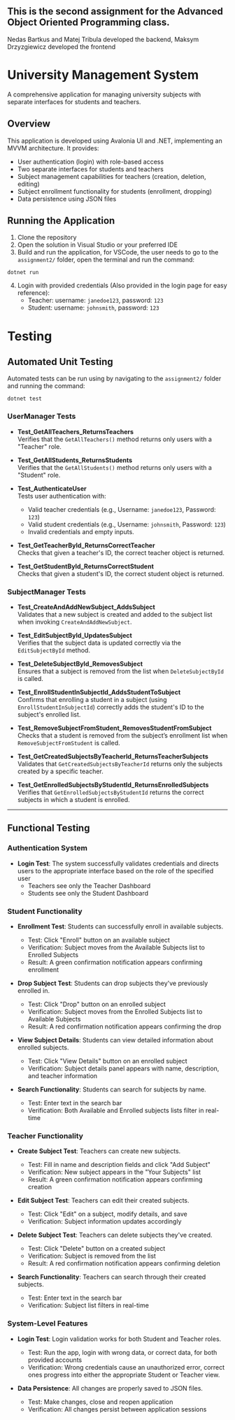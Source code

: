 ## This is the second assignment for the Advanced Object Oriented Programming class.

Nedas Bartkus and Matej Tribula developed the backend, Maksym Drzyzgiewicz developed the frontend

# University Management System

A comprehensive application for managing university subjects with separate interfaces for students and teachers.

## Overview

This application is developed using Avalonia UI and .NET, implementing an MVVM architecture. It provides:

- User authentication (login) with role-based access
- Two separate interfaces for students and teachers
- Subject management capabilities for teachers (creation, deletion, editing)
- Subject enrollment functionality for students (enrollment, dropping)
- Data persistence using JSON files

## Running the Application

1. Clone the repository
2. Open the solution in Visual Studio or your preferred IDE
3. Build and run the application, for VSCode, the user needs to go to the `assignment2/` folder, open the terminal and run the command:

```
dotnet run
```

4. Login with provided credentials (Also provided in the login page for easy reference):
   - Teacher: username: `janedoe123`, password: `123`
   - Student: username: `johnsmith`, password: `123`
# Testing
## Automated Unit Testing

Automated tests can be run using by navigating to the `assignment2/` folder and running the command:
```
dotnet test
```
### UserManager Tests

- **Test_GetAllTeachers_ReturnsTeachers**  
  Verifies that the `GetAllTeachers()` method returns only users with a "Teacher" role.

- **Test_GetAllStudents_ReturnsStudents**  
  Verifies that the `GetAllStudents()` method returns only users with a "Student" role.

- **Test_AuthenticateUser**  
  Tests user authentication with:
  - Valid teacher credentials (e.g., Username: `janedoe123`, Password: `123`)
  - Valid student credentials (e.g., Username: `johnsmith`, Password: `123`)
  - Invalid credentials and empty inputs.

- **Test_GetTeacherById_ReturnsCorrectTeacher**  
  Checks that given a teacher's ID, the correct teacher object is returned.

- **Test_GetStudentById_ReturnsCorrectStudent**  
  Checks that given a student's ID, the correct student object is returned.

### SubjectManager Tests

- **Test_CreateAndAddNewSubject_AddsSubject**  
  Validates that a new subject is created and added to the subject list when invoking `CreateAndAddNewSubject`.

- **Test_EditSubjectById_UpdatesSubject**  
  Verifies that the subject data is updated correctly via the `EditSubjectById` method.

- **Test_DeleteSubjectById_RemovesSubject**  
  Ensures that a subject is removed from the list when `DeleteSubjectById` is called.

- **Test_EnrollStudentInSubjectId_AddsStudentToSubject**  
  Confirms that enrolling a student in a subject (using `EnrollStudentInSubjectId`) correctly adds the student's ID to the subject's enrolled list.

- **Test_RemoveSubjectFromStudent_RemovesStudentFromSubject**  
  Checks that a student is removed from the subject’s enrollment list when `RemoveSubjectFromStudent` is called.

- **Test_GetCreatedSubjectsByTeacherId_ReturnsTeacherSubjects**  
  Validates that `GetCreatedSubjectsByTeacherId` returns only the subjects created by a specific teacher.

- **Test_GetEnrolledSubjectsByStudentId_ReturnsEnrolledSubjects**  
  Verifies that `GetEnrolledSubjectsByStudentId` returns the correct subjects in which a student is enrolled.

---
## Functional Testing

### Authentication System

- **Login Test**: The system successfully validates credentials and directs users to the appropriate interface based on the role of the specified user
  - Teachers see only the Teacher Dashboard
  - Students see only the Student Dashboard

### Student Functionality

- **Enrollment Test**: Students can successfully enroll in available subjects.
  - Test: Click "Enroll" button on an available subject
  - Verification: Subject moves from the Available Subjects list to Enrolled Subjects
  - Result: A green confirmation notification appears confirming enrollment

- **Drop Subject Test**: Students can drop subjects they've previously enrolled in.
  - Test: Click "Drop" button on an enrolled subject
  - Verification: Subject moves from the Enrolled Subjects list to Available Subjects
  - Result: A red confirmation notification appears confirming the drop

- **View Subject Details**: Students can view detailed information about enrolled subjects.
  - Test: Click "View Details" button on an enrolled subject
  - Verification: Subject details panel appears with name, description, and teacher information

- **Search Functionality**: Students can search for subjects by name.
  - Test: Enter text in the search bar
  - Verification: Both Available and Enrolled subjects lists filter in real-time

### Teacher Functionality

- **Create Subject Test**: Teachers can create new subjects.
  - Test: Fill in name and description fields and click "Add Subject"
  - Verification: New subject appears in the "Your Subjects" list
  - Result: A green confirmation notification appears confirming creation

- **Edit Subject Test**: Teachers can edit their created subjects.
  - Test: Click "Edit" on a subject, modify details, and save
  - Verification: Subject information updates accordingly

- **Delete Subject Test**: Teachers can delete subjects they've created.
  - Test: Click "Delete" button on a created subject
  - Verification: Subject is removed from the list
  - Result: A red confirmation notification appears confirming deletion

- **Search Functionality**: Teachers can search through their created subjects.
  - Test: Enter text in the search bar
  - Verification: Subject list filters in real-time

### System-Level Features

- **Login Test**: Login validation works for both Student and Teacher roles.
  - Test: Run the app, login with wrong data, or correct data, for both provided accounts
  - Verification: Wrong credentials cause an unauthorized error, correct ones progress into either the appropriate Student or Teacher view.

- **Data Persistence**: All changes are properly saved to JSON files.
  - Test: Make changes, close and reopen application
  - Verification: All changes persist between application sessions


